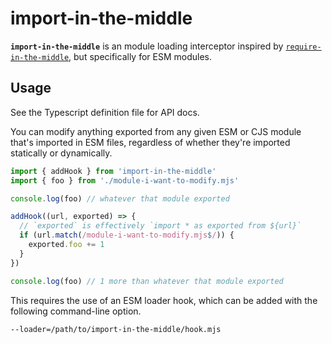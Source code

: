 # import-in-the-middle

**`import-in-the-middle`** is an module loading interceptor inspired by
[`require-in-the-middle`](https://npm.im/require-in-the-middle), but
specifically for ESM modules.

## Usage

See the Typescript definition file for API docs.

You can modify anything exported from any given ESM or CJS module that's
imported in ESM files, regardless of whether they're imported statically or
dynamically.

```js
import { addHook } from 'import-in-the-middle'
import { foo } from './module-i-want-to-modify.mjs'

console.log(foo) // whatever that module exported

addHook((url, exported) => {
  // `exported` is effectively `import * as exported from ${url}`
  if (url.match(/module-i-want-to-modify.mjs$/)) {
    exported.foo += 1
  }
})

console.log(foo) // 1 more than whatever that module exported
```

This requires the use of an ESM loader hook, which can be added with the following
command-line option.

```
--loader=/path/to/import-in-the-middle/hook.mjs
```
